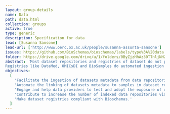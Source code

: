 ```yaml
---
layout: group-details
name: Data
path: data.html
collection: groups
active: true
type: generic
description: Specification for data
lead: [Susanna Sansone]
lead-url: ['http://www.oerc.ox.ac.uk/people/susanna-assunta-sansone']
issues: https://github.com/BioSchemas/bioschemas/labels/type%3A%20data
folder: https://drive.google.com/drive/u/1/folders/0ByZjzHhAz30TTnljNHZlbEJETHc
abstract: 'Most dataset repositories and registries of dataset do not provide structured data easily crawlable by search engines.
Registries like DataMed, OMICsDI and BioSamples do automated ingestion of content mainly through APIs but not all the data repositories have a programmatic interface and the existing variety of programmatic interfaces are subject to changes which break integration workflows.'
objectives:
  [
    'Facilitate the ingestion of datasets metadata from data repositories (databases) into search engines and dataset registries like OMICsDI and DataMed via Bioschemas',
    'Automate the linking of datasets metadata to samples in dataset registries like Biosamples, and identify cases where samples are missing or metadata is absent.',
    'Engage and help data providers to test and adopt the exposure of dataset metadata Bioschemas',
    'Contribute to increase the number of indexed data repositories via Bioschemas.',
    'Make dataset registries compliant with Bioschemas.'
  ]
---
```

